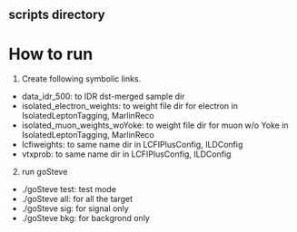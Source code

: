 ## scripts directory


<!-- Put your Marlin steering files here and explain to which processor they refer (if the file name is not obvious) ! -->

# How to run

1. Create following symbolic links.
* data_idr_500: to IDR dst-merged sample dir
* isolated_electron_weights: to weight file dir for electron in IsolatedLeptonTagging, MarlinReco
* isolated_muon_weights_woYoke: to weight file dir for muon w/o Yoke in IsolatedLeptonTagging, MarlinReco
* lcfiweights: to same name dir in LCFIPlusConfig, ILDConfig
* vtxprob: to same name dir in LCFIPlusConfig, ILDConfig

2. run goSteve
* ./goSteve test: test mode
* ./goSteve all: for all the target
* ./goSteve sig: for signal only
* ./goSteve bkg: for backgrond only